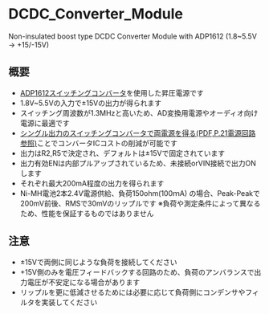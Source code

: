 # DCDC_Converter_Module
Non-insulated boost type DCDC Converter Module with ADP1612 (1.8~5.5V -> +15/-15V)

## 概要 
  * [ADP1612スイッチングコンバータ][1]を使用した昇圧電源です
  * 1.8V~5.5Vの入力で±15Vの出力が得られます
  * スイッチング周波数が1.3MHzと高いため、AD変換用電源やオーディオ向け電源に最適です
  * [シングル出力のスイッチングコンバータで両電源を得る(PDF,P.21電源回路参照)][2]ことでコンバータICコストの削減が可能です
  * 出力はR2,R5で決定され、デフォルトは±15Vで固定されています
  * 出力有効ENは内部プルアップされているため、未接続orVIN接続で出力ONします
  * それぞれ最大200mA程度の出力を得られます
  * Ni-MH電池2本2.4V電源供給、負荷150ohm(100ｍA) の場合、Peak-Peakで200mV前後、RMSで30mVのリップルです
    ※負荷や測定条件によって異なるため、性能を保証するものではありません
  
## 注意
  * ±15Vで両側に同じような負荷を接続してください
  * +15V側のみを電圧フィードバックする回路のため、負荷のアンバランスで出力電圧が不安定になる場合があります  
  * リップルを更に低減させるためには必要に応じて負荷側にコンデンサやフィルタを実装してください
  
  
[1]: https://www.analog.com/jp/products/adp1612.html
[2]: https://www.analog.com/media/en/technical-documentation/data-sheets/ADAS3023.pdf
